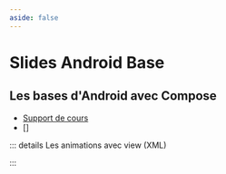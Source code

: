 ```yaml
---
aside: false
---
```


# Slides Android Base

## Les bases d'Android avec Compose

<ClientOnly>
<SlidesDeck src="android_base" />
</ClientOnly>

- [Support de cours](/tp/android/compose/android-base.md)
- []

::: details Les animations avec view (XML)

<ClientOnly>
<SlidesDeck src="android_base_suite" />
</ClientOnly>

:::